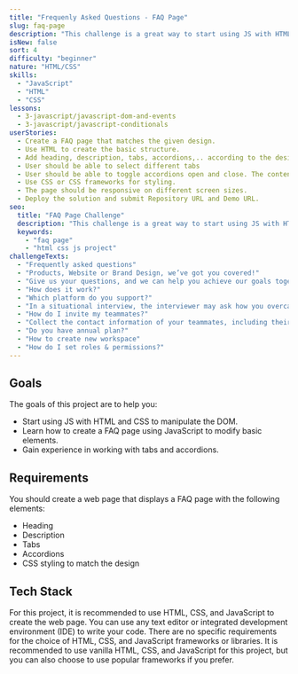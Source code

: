 ```yaml
---
title: "Frequenly Asked Questions - FAQ Page"
slug: faq-page
description: "This challenge is a great way to start using JS with HTML and CSS. The challenge is to create a FAQ page that challenges you to use JavaScript to modify basic elements"
isNew: false
sort: 4
difficulty: "beginner"
nature: "HTML/CSS"
skills:
  - "JavaScript"
  - "HTML"
  - "CSS"
lessons:
  - 3-javascript/javascript-dom-and-events
  - 3-javascript/javascript-conditionals
userStories:
  - Create a FAQ page that matches the given design.
  - Use HTML to create the basic structure.
  - Add heading, description, tabs, accordions,.. according to the design.
  - User should be able to select different tabs
  - User should be able to toggle accordions open and close. The content of each accordion is up to you but 2 accordions should be open default, same as in design.
  - Use CSS or CSS frameworks for styling.
  - The page should be responsive on different screen sizes.
  - Deploy the solution and submit Repository URL and Demo URL.
seo:
  title: "FAQ Page Challenge"
  description: "This challenge is a great way to start using JS with HTML and CSS. The challenge is to create a FAQ page that challenges you to use JavaScript to modify basic elements"
  keywords:
    - "faq page"
    - "html css js project"
challengeTexts:
  - "Frequently asked questions"
  - "Products, Website or Brand Design, we’ve got you covered!"
  - "Give us your questions, and we can help you achieve our goals together!"
  - "How does it work?"
  - "Which platform do you support?"
  - "In a situational interview, the interviewer may ask how you overcame a difficult situation and what you learned from it. You can use your response to demonstrate your flexibility and share an example of how you transformed a negative experience into a positive outcome "
  - "How do I invite my teammates?"
  - "Collect the contact information of your teammates, including their email addresses or usernames on the platform you will use."
  - "Do you have annual plan?"
  - "How to create new workspace"
  - "How do I set roles & permissions?"
---
```


## Goals

The goals of this project are to help you:

- Start using JS with HTML and CSS to manipulate the DOM.
- Learn how to create a FAQ page using JavaScript to modify basic elements.
- Gain experience in working with tabs and accordions.

## Requirements

You should create a web page that displays a FAQ page with the following elements:

- Heading
- Description
- Tabs
- Accordions
- CSS styling to match the design

## Tech Stack

For this project, it is recommended to use HTML, CSS, and JavaScript to create the web page. You can use any text editor or integrated development environment (IDE) to write your code. There are no specific requirements for the choice of HTML, CSS, and JavaScript frameworks or libraries. It is recommended to use vanilla HTML, CSS, and JavaScript for this project, but you can also choose to use popular frameworks if you prefer.
